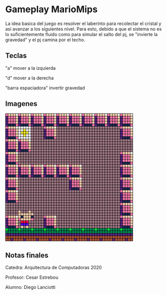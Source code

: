 # Gameplay MarioMips

La idea basica del juego es resolver el laberinto para recolectar el cristal y asi avanzar a los siguientes
nivel. Para esto, debido a que el sistema no es lo suficientemente fluido como para simular el salto del pj,
se "invierte la gravedad" y el pj camina por el techo.


## Teclas

"a" mover a la izquierda

"d" mover a la derecha

"barra espaciadora" invertir gravedad


## Imagenes

![gameplay](https://raw.githubusercontent.com/cosme12/mariomips/master/recursos/gameplay.png)


## Notas finales

Catedra:  Arquitectura de Computadoras 2020

Profesor: Cesar Estrebou

Alumno:   Diego Lanciotti
